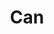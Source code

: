 ---
title: "Can"
summary: "German experimental rock band formed in Cologne circa 1968, initially as Inner Space and becoming \"The Can\" when fronted by American vocalist Malcolm Mooney. Can are well-known as one of the key pioneers of Krautrock, particularly during the era when fronted by Japanese singer Kenji \"Damo\" Suzuki who \"turned their sound towards a crazy mixture of improvisation, noise, mantra and funk rhythms\". They were constantly at the forefront of the Krautrock scene during their 10+ year history, composed music for films by directors including Roland Klick and Wim Wenders, and had an international hit with their pop satire single \"I Want More\" . The first Can member to go solo was Holger Czukay, and after Can split keyboard player Irmin Schmidt established a successful solo career. Other Can members also went solo and/or participated in other projects. In 1986 Czukay, Karoli, Mooney, Schmidt, and Liebezeit reformed, resulting in the album \"\" . In March 2003 Can received the German music industry's Echo Award for lifetime achievement. Posthumously for some members, Can continue to inspire today and are blessed with a huge collection of tape recordings that have not seen the light of day. The Lost Tapes is part of this legacy, released in 2012, also known as Holger Czukay's pension fund. A new series is taking shape in the form of live recordings by long standing Can fans that shows the depth and wealth of the bands musical resolve. Principal members: Irmin Schmidt Holger Czukay Jaki Liebezeit Michael Karoli"
image: "can.jpg"
apple_music_artist_url: "https://music.apple.com/gb/artist/can/647564"
---